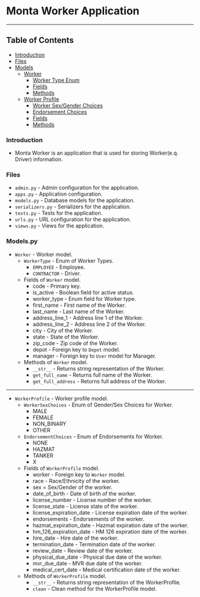 # Monta Worker Application

----

## Table of Contents

- [Introduction](#introduction)
- [Files](#files)
- [Models](#models)
    - [Worker](#WorkerModel)
        - [Worker Type Enum](#WorkerType)
        - [Fields](#WorkerFields)
        - [Methods](#WorkerMethods)
    - [Worker Profile](#WorkerProfileModel)
        - [Worker Sex/Gender Choices](#WorkerSexChoices)
        - [Endorsement Choices](#EndorsementChoices)
        - [Fields](#WorkerProfileFields)
        - [Methods](#WorkerProfileMethods)

### Introduction <a name="introduction"></a>

- Monta Worker is an application that is used for storing Worker(e.q. Driver) information.

### Files <a name="files"></a>

- `admin.py` - Admin configuration for the application.
- `apps.py` - Application configuration.
- `models.py` - Database models for the application.
- `serializers.py` - Serializers for the application.
- `tests.py` - Tests for the application.
- `urls.py` - URL configuration for the application.
- `views.py` - Views for the application.

### Models.py <a name="models"></a>

- `Worker` - Worker model. <a name="WorkerModel"></a>
    - `WorkerType` - Enum of Worker Types. <a name="WorkerType"></a>
        - `EMPLOYEE` - Employee.
        - `CONTRACTOR` - Driver.
    - Fields of `Worker` model. <a name="WorkerFields"></a>
        - code - Primary key.
        - is_active - Boolean field for active status.
        - worker_type - Enum field for Worker type.
        - first_name - First name of the Worker.
        - last_name - Last name of the Worker.
        - address_line_1 - Address line 1 of the Worker.
        - address_line_2 - Address line 2 of the Worker.
        - city - City of the Worker.
        - state - State of the Worker.
        - zip_code - Zip code of the Worker.
        - depot - Foreign key to `Depot` model.
        - manager - Foreign key to `User` model for Manager.
    - Methods of `Worker` model. <a name="WorkerMethods"></a>
        - `__str__` - Returns string representation of the Worker.
        - `get_full_name` - Returns full name of the Worker.
        - `get_full_address` - Returns full address of the Worker.

----

- `WorkerProfile` - Worker profile model. <a name="WorkerProfileModel"></a>
    - `WorkerSexChoices` - Enum of Gender/Sex Choices for Worker. <a name="WorkerSexChoices"></a>
        - MALE
        - FEMALE
        - NON_BINARY
        - OTHER
    - `EndorsementChoices` - Enum of Endorsements for Worker. <a name="EndorsementChoices"></a>
        - NONE
        - HAZMAT
        - TANKER
        - X
    - Fields of `WorkerProfile` model. <a name="WorkerProfileFields"></a>
        - worker - Foreign key to `Worker` model.
        - race - Race/Ethnicity of the worker.
        - sex = Sex/Gender of the worker.
        - date_of_birth - Date of birth of the worker.
        - license_number - License number of the worker.
        - license_state - License state of the worker.
        - license_expiration_date - License expiration date of the worker.
        - endorsements - Endorsements of the worker.
        - hazmat_expiration_date - Hazmat expiration date of the worker.
        - hm_126_expiration_date - HM 126 expiration date of the worker.
        - hire_date - Hire date of the worker.
        - termination_date - Termination date of the worker.
        - review_date - Review date of the worker.
        - physical_due_date - Physical due date of the worker.
        - mvr_due_date - MVR due date of the worker.
        - medical_cert_date - Medical certification date of the worker.
    - Methods of `WorkerProfile` model. <a name="WorkerProfileMethods"></a>
        - `__str__` - Returns string representation of the WorkerProfile.
        - `clean` - Clean method for the WorkerProfile model.
